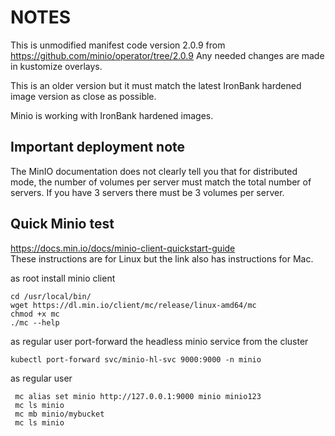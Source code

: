 # NOTES
This is unmodified manifest code version 2.0.9 from  
https://github.com/minio/operator/tree/2.0.9
Any needed changes are made in kustomize overlays.

This is an older version but it must match the latest IronBank hardened image version as close as possible.

Minio is working with IronBank hardened images.

## Important deployment note
The MinIO documentation does not clearly tell you that for distributed mode, the number of volumes per server must match the total number of servers.  If you have 3 servers there must be 3 volumes per server. 

## Quick Minio test
https://docs.min.io/docs/minio-client-quickstart-guide  
These instructions are for Linux but the link also has instructions for Mac.

as root install minio client
```
cd /usr/local/bin/
wget https://dl.min.io/client/mc/release/linux-amd64/mc
chmod +x mc
./mc --help
```
as regular user port-forward the headless minio service from the cluster
```
kubectl port-forward svc/minio-hl-svc 9000:9000 -n minio
```
as regular user
```
 mc alias set minio http://127.0.0.1:9000 minio minio123
 mc ls minio
 mc mb minio/mybucket
 mc ls minio
```
